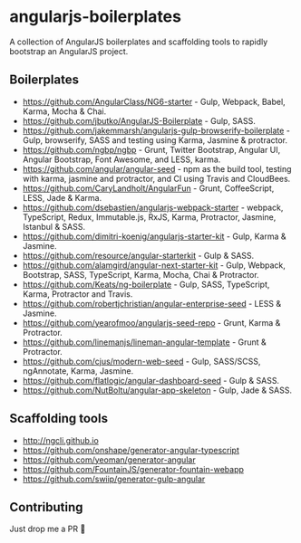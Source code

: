 # angularjs-boilerplates
A collection of AngularJS boilerplates and scaffolding tools to rapidly bootstrap an AngularJS project.

## Boilerplates 
- https://github.com/AngularClass/NG6-starter - Gulp, Webpack, Babel, Karma, Mocha & Chai.
- https://github.com/jbutko/AngularJS-Boilerplate - Gulp, SASS.
- https://github.com/jakemmarsh/angularjs-gulp-browserify-boilerplate - Gulp, browserify, SASS and testing using Karma, Jasmine & protractor.
- https://github.com/ngbp/ngbp - Grunt, Twitter Bootstrap, Angular UI, Angular Bootstrap, Font Awesome, and LESS, karma.
- https://github.com/angular/angular-seed - npm as the build tool, testing with karma, jasmine and protractor, and CI using Travis and CloudBees.
- https://github.com/CaryLandholt/AngularFun - Grunt, CoffeeScript, LESS, Jade & Karma.
- https://github.com/dsebastien/angularjs-webpack-starter - webpack, TypeScript, Redux, Immutable.js, RxJS, Karma, Protractor, Jasmine, Istanbul & SASS.
- https://github.com/dimitri-koenig/angularjs-starter-kit - Gulp, Karma & Jasmine.
- https://github.com/resource/angular-starterkit - Gulp & SASS.
- https://github.com/alamgird/angular-next-starter-kit - Gulp, Webpack, Bootstrap, SASS, TypeScript, Karma, Mocha, Chai & Protractor.
- https://github.com/Keats/ng-boilerplate - Gulp, SASS, TypeScript, Karma, Protractor and Travis.
- https://github.com/robertjchristian/angular-enterprise-seed - LESS & Jasmine.
- https://github.com/yearofmoo/angularjs-seed-repo - Grunt, Karma & Protractor.
- https://github.com/linemanjs/lineman-angular-template - Grunt & Protractor.
- https://github.com/cjus/modern-web-seed - Gulp, SASS/SCSS, ngAnnotate, Karma, Jasmine.
- https://github.com/flatlogic/angular-dashboard-seed - Gulp & SASS.
- https://github.com/NutBoltu/angular-app-skeleton - Gulp, Jade & SASS.

## Scaffolding tools

- http://ngcli.github.io
- https://github.com/onshape/generator-angular-typescript
- https://github.com/yeoman/generator-angular
- https://github.com/FountainJS/generator-fountain-webapp
- https://github.com/swiip/generator-gulp-angular

## Contributing
Just drop me a PR :trumpet:
